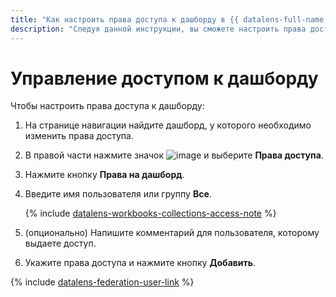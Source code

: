 ```yaml
---
title: "Как настроить права доступа к дашборду в {{ datalens-full-name }}"
description: "Следуя данной инструкции, вы сможете настроить права доступа к дашборду." 
---
```


# Управление доступом к дашборду

Чтобы настроить права доступа к дашборду:

1. На странице навигации найдите дашборд, у которого необходимо изменить права доступа.
1. В правой части нажмите значок ![image](../../../_assets/console-icons/ellipsis.svg) и выберите **Права доступа**.
1. Нажмите кнопку **Права на дашборд**.
1. Введите имя пользователя или группу **Все**.


   {% include [datalens-workbooks-collections-access-note](../../../_includes/datalens/operations/datalens-workbooks-collections-access-note.md) %}
   

1. (опционально) Напишите комментарий для пользователя, которому выдаете доступ.
1. Укажите права доступа и нажмите кнопку **Добавить**.


{% include [datalens-federation-user-link](../../../_includes/datalens/datalens-federation-user-link.md) %}

